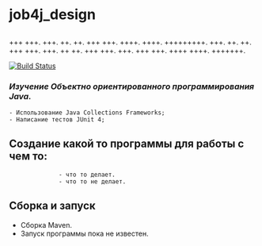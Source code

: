 # job4j_design
##
+++   +++.    +++.             ++.      ++.
+++   +++.                    ++++.    ++++.
+++++++++.    +++.             ++.      ++.
+++   +++.    +++.         ++               ++.
+++   +++.    +++.          +++           +++.
                              ++++     ++++.
                                 +++++++.

[![Build Status](https://app.travis-ci.com/VasilievAnatoliy/job4j_tracker.svg?branch=master)](https://app.travis-ci.com/VasilievAnatoliy/job4j_tracker)

### _Изучение Объектно ориентированного программирования Java._
    - Использование Java Collections Frameworks;
    - Написание тестов JUnit 4;

## Создание какой то программы для работы с чем то:
                  - что то делает.
                  - что то не делает.
                  

## Сборка и запуск
+ Сборка Maven.
+ Запуск программы пока не известен.
